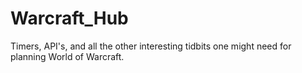 # Warcraft_Hub
Timers, API's, and all the other interesting tidbits one might need for planning World of Warcraft.
